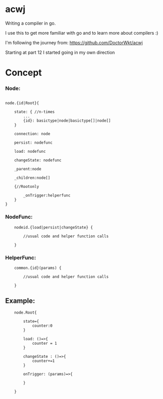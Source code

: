 # acwj

Writing a compiler in go.

I use this to get more familiar with go and to learn more about compilers :)

I'm following the journey from: https://github.com/DoctorWkt/acwj

Starting at part 12 I started going in my own direction

# Concept

### Node:

```

node.{id|Root}{

    state: { //n-times
        ...
        {id}: basictype|node|basictype[]|node[]
    }

    connection: node

    persist: nodefunc

    load: nodefunc

    changeState: nodefunc

    _parent:node

    _children:node[]

    {//Rootonly

        _onTrigger:helperfunc
    }
}

```

### NodeFunc:

```
    nodeid.{load|persist|changeState} {

        //usual code and helper function calls

    }

```

### HelperFunc:

```
    common.{id}(params) {

        //usual code and helper function calls

    }

```

## Example:

```
    node.Root{

        state={
            counter:0
        }

        load: ()=>{
            counter = 1
        }

        changeState : ()=>{
            counter+=1
        }

        onTrigger: (params)=>{

        }

    }

```
